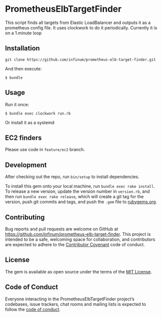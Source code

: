 # PrometheusElbTargetFinder

This script finds all targets from Elastic LoadBalancer and outputs it as a prometheus config file.
It uses clockwork to do it periodically.
Currently it is on a 1.minute loop

## Installation


```
git clone https://github.com/infinum/prometheus-elb-target-finder.git
```

And then execute:

    $ bundle

## Usage

Run it once:

    $ bundle exec clockwork run.rb

Or install it as a systemd

## EC2 finders

Please use code in `feature/ec2` branch.

## Development

After checking out the repo, run `bin/setup` to install dependencies. 

To install this gem onto your local machine, run `bundle exec rake install`. To release a new version, update the version number in `version.rb`, and then run `bundle exec rake release`, which will create a git tag for the version, push git commits and tags, and push the `.gem` file to [rubygems.org](https://rubygems.org).

## Contributing

Bug reports and pull requests are welcome on GitHub at https://github.com/infinum/prometheus-elb-target-finder. This project is intended to be a safe, welcoming space for collaboration, and contributors are expected to adhere to the [Contributor Covenant](http://contributor-covenant.org) code of conduct.

## License

The gem is available as open source under the terms of the [MIT License](https://opensource.org/licenses/MIT).

## Code of Conduct

Everyone interacting in the PrometheusElbTargetFinder project’s codebases, issue trackers, chat rooms and mailing lists is expected to follow the [code of conduct](https://github.com/[USERNAME]/prometheus_elb_target_finder/blob/master/CODE_OF_CONDUCT.md).
